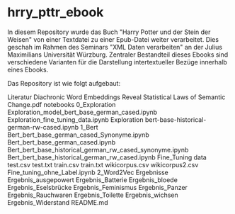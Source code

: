 # hrry_pttr_ebook

In diesem Repository wurde das Buch "Harry Potter und der Stein der Weisen" von einer Textdatei zu einer Epub-Datei weiter verarbeitet. Dies geschah im Rahmen des Seminars "XML Daten verarbeiten" an der Julius Maximilians Universität Würzburg. Zentraler Bestandteil dieses Ebooks sind verschiedene Varianten für die Darstellung intertextueller Bezüge innerhalb eines Ebooks. 

Das Repository ist wie folgt aufgebaut:
    

Literatur
        Diachronic Word Embeddings Reveal Statistical Laws of Semantic Change.pdf
    notebooks
        0_Exploration
            Exploration_model_bert_base_german_cased.ipynb
            Exploration_fine_tuning_data.ipynb
            Exploration bert-base-historical-german-rw-cased.ipynb
        1_Bert
            Bert_bert_base_german_cased_Synonyme.ipynb
            Bert_bert_base_german_cased.ipynb
            Bert_bert_base_historical_german_rw_cased_synonyme.ipynb
            Bert_bert_base_historical_german_rw_cased.ipynb
            Fine_Tuning
                data
                    test.csv
                    test.txt
                    train.csv
                    train.txt
                    wikicorpus.csv
                    wikicorpus2.csv
                Fine_tuning_ohne_Label.ipynb
        2_Word2Vec
            Ergebnisse
                Ergebnis_ausgepowert
                Ergebnis_Batterie
                Ergebnis_bloede
                Ergebnis_Eselsbrücke
                Ergebnis_Feminismus
                Ergebnis_Panzer
                Ergebnis_Rauchwaren
                Ergebnis_Toilette
                Ergebnis_wichsen
                Ergebnis_Widerstand
     README.md
